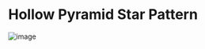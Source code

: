 # Hollow Pyramid Star Pattern
![image](https://user-images.githubusercontent.com/75837613/135946438-3207f89b-d96d-4114-8a26-e49fa7a7b0c4.png)

